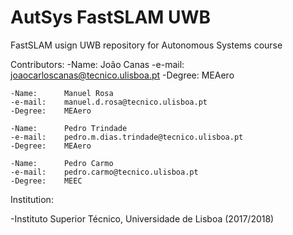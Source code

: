 # AutSys FastSLAM UWB
FastSLAM usign UWB repository for Autonomous Systems course

Contributors:
	-Name: 		João Canas 
	-e-mail:	joaocarloscanas@tecnico.ulisboa.pt
	-Degree:	MEAero
	
	-Name: 		Manuel Rosa
	-e-mail:	manuel.d.rosa@tecnico.ulisboa.pt
	-Degree: 	MEAero

	-Name:		Pedro Trindade
	-e-mail:	pedro.m.dias.trindade@tecnico.ulisboa.pt
	-Degree:	MEAero

	-Name:		Pedro Carmo
	-e-mail:	pedro.carmo@tecnico.ulisboa.pt
	-Degree:	MEEC

Institution:

-Instituto Superior Técnico, Universidade de Lisboa (2017/2018)
